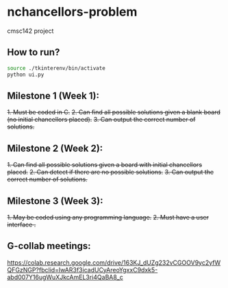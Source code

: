 # nchancellors-problem
cmsc142 project

## How to run?
```bash
source ./tkinterenv/bin/activate
python ui.py
```

##  Milestone 1 (Week 1): 
~~1. Must be coded in C.~~
~~2. Can find all possible solutions given a blank board (no initial chancellors placed).~~
~~3. Can output the correct number of solutions.~~

## Milestone 2 (Week 2):
~~1. Can find all possible solutions given a board with initial chancellors placed.~~
~~2. Can detect if there are no possible solutions.~~
~~3. Can output the correct number of solutions.~~

## Milestone 3 (Week 3):
~~1. May be coded using any programming language.~~
~~2. Must have a user interface .~~

## G-collab meetings:
https://colab.research.google.com/drive/163KJ_dUZg232vCGOOV9yc2yfWQFGzNGP?fbclid=IwAR3f3icadUCyAreoYgxxC9dxk5-abd007Y16ugWuXJkcAmEL3ri4QaBA8_c
